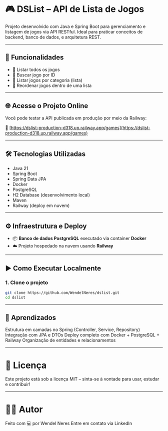 # 🎮 DSList – API de Lista de Jogos

Projeto desenvolvido com Java e Spring Boot para gerenciamento e listagem de jogos via API RESTful. Ideal para praticar conceitos de backend, banco de dados, e arquitetura REST.

---

## 🚀 Funcionalidades

- 🔹 Listar todos os jogos
- 🔹 Buscar jogo por ID
- 🔹 Listar jogos por categoria (lista)
- 🔹 Reordenar jogos dentro de uma lista

---

## 🌐 Acesse o Projeto Online

Você pode testar a API publicada em produção por meio da Railway:

🔗 [https://dslist-production-d318.up.railway.app/games](https://dslist-production-d318.up.railway.app/games)

---

## 🛠️ Tecnologias Utilizadas

- Java 21  
- Spring Boot  
- Spring Data JPA  
- Docker  
- PostgreSQL  
- H2 Database (desenvolvimento local)  
- Maven  
- Railway (deploy em nuvem)

---

## ⚙️ Infraestrutura e Deploy

- 📦 **Banco de dados PostgreSQL** executado via container **Docker**
- ☁️ Projeto hospedado na nuvem usando **Railway**

---

## ▶️ Como Executar Localmente

### 1. Clone o projeto

```bash
git clone https://github.com/WendelNeres/dslist.git
cd dslist
```
---

## 🧠 Aprendizados
Estrutura em camadas no Spring (Controller, Service, Repository)
Integração com JPA e DTOs
Deploy completo com Docker + PostgreSQL + Railway
Organização de entidades e relacionamentos

---

# 📄 Licença
Este projeto está sob a licença MIT – sinta-se à vontade para usar, estudar e contribuir!

---

# 🙋‍♂️ Autor
Feito com 💻 por Wendel Neres
Entre em contato via LinkedIn

